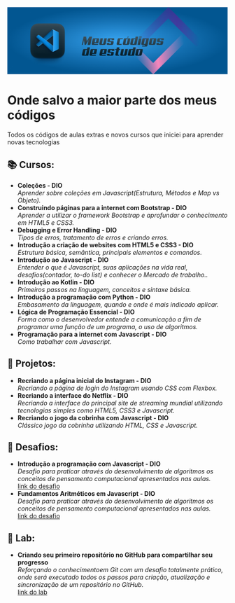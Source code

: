 ![enter image description here](https://github.com/adriellison/myCodes/blob/main/cover.png)
# Onde salvo a maior parte dos meus códigos

Todos os códigos de aulas extras e novos cursos que iniciei para aprender novas tecnologias

## 📚 Cursos:

- **Coleções - DIO**</br>
_Aprender sobre coleções em Javascript(Estrutura, Métodos e Map vs Objeto)._</br>
- **Construindo páginas para a internet com Bootstrap - DIO**</br>
_Aprender a utilizar o framework Bootstrap e aprofundar o conhecimento em HTML5 e CSS3._</br>
- **Debugging e Error Handling - DIO**</br>
_Tipos de erros, tratamento de erros e criando erros._</br>
- **Introdução  a criação de websites com HTML5 e CSS3 - DIO**</br>
_Estrutura básica, semântica, principais elementos e comandos._</br>
- **Introdução  ao Javascript - DIO**</br>
_Entender o que é Javascript, suas aplicações na vida real, desafios(contador, to-do list) e conhecer o Mercado de trabalho.._</br>
- **Introdução  ao Kotlin - DIO**</br>
_Primeiros passos na linguagem, conceitos e sintaxe básica._</br>
- **Introdução  a programação com Python - DIO**</br>
_Embasamento da linguagem, quando e onde é mais indicado aplicar._</br>
- **Lógica de Programação Essencial - DIO**</br>
_Forma como o desenvolvedor entende a comunicação a fim de programar uma função de um programa, o uso de algoritmos._</br>
- **Programação para a internet com Javascript - DIO**</br>
_Como trabalhar com Javascript._</br>
## 📑 Projetos:
- **Recriando a página inicial do Instagram - DIO**</br>
_Recriando a página de login do Instagram usando CSS com Flexbox._</br>
- **Recriando a interface do Netflix - DIO**</br>
_Recriando a interface do principal site de streaming mundial utilizando tecnologias simples como HTML5, CSS3 e Javascript._</br>
- **Recriando o jogo da cobrinha com Javascript - DIO**</br>
_Clássico jogo da cobrinha utilizando HTML, CSS e Javascript._</br>
## 👾 Desafios:
- **Introdução a programação com Javascript - DIO**</br>
_Desafio para praticar através do desenvolvimento de algoritmos os conceitos de pensamento computacional apresentados nas aulas._</br>
[link do desafio](https://web.dio.me/coding/introducao-a-programacao-com-javascript/algorithm/visita-na-feira?back=/track/html-web-developer)
- **Fundamentos Aritméticos em Javascript - DIO**</br>
_Desafio para praticar através do desenvolvimento de algoritmos os conceitos de pensamento computacional apresentados nas aulas._</br>
[link do desafio](https://web.dio.me/coding/fundamentos-aritmeticos-em-javascript/algorithm/quantidade-de-numeros-positivos?back=/track/html-web-developer)
## 💾 Lab:
- **Criando seu primeiro repositório no GitHub para compartilhar seu progresso**</br>
_Reforçando o conhecimentoem Git com um desafio totalmente prático, onde será executado todos os passos para criação, atualização e sincronização de um repositório no GitHub._</br>
[link do lab](https://web.dio.me/lab/criando-seu-primeiro-repositorio-no-github-para-compartilhar-seu-progresso/learning/e714fb1c-4990-4c47-99a5-d97703e40b4d)
